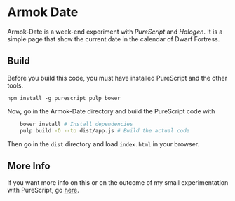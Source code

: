 # Armok Date

Armok-Date is a week-end experiment with *PureScript* and *Halogen*. It is a simple page that show the current date in the calendar of Dwarf Fortress.

## Build

Before you build this code, you must have installed PureScript and the other tools.

    npm install -g purescript pulp bower

Now, go in the Armok-Date directory and build the PureScript code with

```bash
    bower install # Install dependencies
    pulp build -O --to dist/app.js # Build the actual code
```

Then go in the `dist` directory and load `index.html` in your browser.

## More Info

If you want more info on this or on the outcome of my small experimentation with PureScript, go [here][1].

[1]: https://www.davideaversa.it/2017/10/dwarf-fortress-calendar-purescript-halogen/
